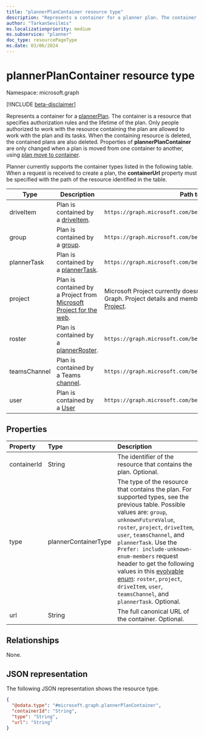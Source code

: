 ```yaml
---
title: "plannerPlanContainer resource type"
description: "Represents a container for a planner plan. The container is a resource that specifies authorization rules and the lifetime of the plan."
author: "TarkanSevilmis"
ms.localizationpriority: medium
ms.subservice: "planner"
doc_type: resourcePageType
ms.date: 03/06/2024
---
```


# plannerPlanContainer resource type

Namespace: microsoft.graph

[!INCLUDE [beta-disclaimer](../../includes/beta-disclaimer.md)]

Represents a container for a [plannerPlan](plannerPlan.md). The container is a resource that specifies authorization rules and the lifetime of the plan. Only people authorized to work with the resource containing the plan are allowed to work with the plan and its tasks. When the containing resource is deleted, the contained plans are also deleted. Properties of **plannerPlanContainer** are only changed when a plan is moved from one container to another, using [plan move to container](../api/plannerplan-movetocontainer.md).

Planner currently supports the container types listed in the following table. When a request is received to create a plan, the **containerUrl** property must be specified with the path of the resource identified in the table.

|Type|Description|Path to the resource|
|----|-----------|--------------------|
|driveItem| Plan is contained by a [driveItem](driveitem.md). | `https://graph.microsoft.com/beta/drives/<driveId>/items/<itemId>`|
|group| Plan is contained by a [group](group.md).| `https://graph.microsoft.com/beta/groups/<id>` |
|plannerTask| Plan is contained by a [plannerTask](plannertask.md). | `https://graph.microsoft.com/beta/planner/tasks/<taskId>` |
|project| Plan is contained by a Project from [Microsoft Project for the web](/project-for-the-web/projectforweb-admin-home). | Microsoft Project currently doesn't have a resource path on Microsoft Graph. Project details and members can be managed from [Microsoft Project](https://project.microsoft.com). |
|roster| Plan is contained by a [plannerRoster](plannerroster.md). | `https://graph.microsoft.com/beta/planner/rosters/<id>` |
|teamsChannel| Plan is contained by a Teams [channel](channel.md). | `https://graph.microsoft.com/beta/teams/<teamId>/channels/<channelId>` |
|user| Plan is contained by a [User](user.md) | `https://graph.microsoft.com/beta/users/<id>` |

## Properties
|Property|Type|Description|
|:---|:---|:---|
|containerId|String|The identifier of the resource that contains the plan. Optional.|
|type|plannerContainerType|The type of the resource that contains the plan. For supported types, see the previous table. Possible values are: `group`, `unknownFutureValue`, `roster`, `project`, `driveItem`, `user`, `teamsChannel`, and `plannerTask`. Use the `Prefer: include-unknown-enum-members` request header to get the following values in this [evolvable enum](/graph/best-practices-concept#handling-future-members-in-evolvable-enumerations): `roster`, `project`, `driveItem`, `user`, `teamsChannel`, and `plannerTask`. Optional.|
|url|String|The full canonical URL of the container. Optional.|

## Relationships
None.

## JSON representation
The following JSON representation shows the resource type.

<!-- {
  "blockType": "resource",
  "@odata.type": "microsoft.graph.plannerPlanContainer"
}
-->
``` json
{
  "@odata.type": "#microsoft.graph.plannerPlanContainer",
  "containerId": "String",
  "type": "String",
  "url": "String"
}
```

